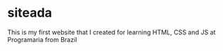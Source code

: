 # siteada
This is my first website that I created for learning HTML, CSS and JS at Programaria from Brazil
